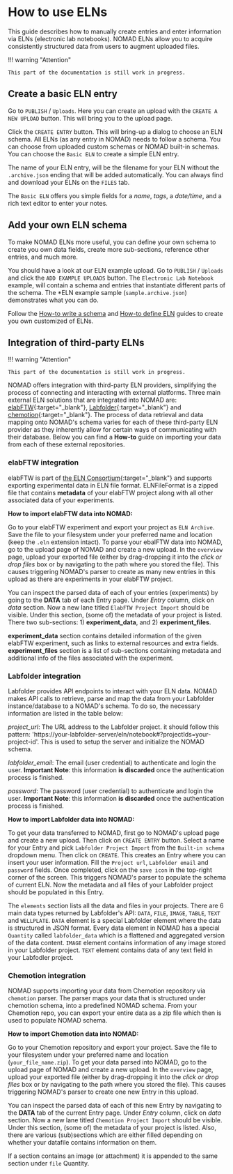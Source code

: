 # How to use ELNs

This guide describes how to manually create entries and enter information
via ELNs (electronic lab notebooks). NOMAD ELNs allow you to acquire
consistently structured data from users to augment uploaded files.

!!! warning "Attention"

    This part of the documentation is still work in progress.

## Create a basic ELN entry

Go to `PUBLISH` / `Uploads`. Here you can create an upload with the `CREATE A NEW UPLOAD`
button. This will bring you to the upload page.

Click the `CREATE ENTRY` button. This will bring-up a dialog to choose an ELN schema.
All ELNs (as any entry in NOMAD) needs to follow a schema. You can choose from uploaded
custom schemas or NOMAD built-in schemas. You can choose the `Basic ELN` to create a
simple ELN entry.

The name of your ELN entry, will be the filename for your ELN without the `.archive.json`
ending that will be added automatically. You can always find and download your ELNs
on the `FILES` tab.

The `Basic ELN` offers you simple fields for a *name*, *tags*, a *date/time*, and a rich text
editor to enter your notes.

## Add your own ELN schema

To make NOMAD ELNs more useful, you can define your own schema to create you own data
fields, create more sub-sections, reference other entries, and much more.

You should have a look at our ELN example upload. Go to `PUBLISH` / `Uploads` and
click the `ADD EXAMPLE UPLOADS` button. The `Electronic Lab Notebook` example, will
contain a schema and entries that instantiate different parts of the schema.
The *ELN example sample (`sample.archive.json`) demonstrates what you can do.

Follow the [How-to write a schema](../customization/basics.md) and [How-to define ELN](../customization/elns.md)
guides to create you own customized of ELNs.

## Integration of third-party ELNs
!!! warning "Attention"

    This part of the documentation is still work in progress.


NOMAD offers integration with third-party ELN providers, simplifying the process of connecting
and interacting with external platforms. Three main external ELN solutions that are integrated into NOMAD
are: [elabFTW](https://www.elabftw.net/){:target="_blank"}, [Labfolder](https://labfolder.com/){:target="_blank"} and [chemotion](https://chemotion.net/){:target="_blank"}.
The process of data retrieval and data mapping onto NOMAD's schema
varies for each of these third-party ELN provider as they inherently allow for certain ways of communicating with their
database. Below you can find a <b>How-to</b> guide on importing your data from each of these external
repositories.


### elabFTW integration

elabFTW is part of [the ELN Consortium](https://github.com/TheELNConsortium){:target="_blank"}
and supports exporting experimental data in ELN file format. ELNFileFormat is a zipped file
that contains <b>metadata</b> of your elabFTW project along with all other associated data of
your experiments.

<b>How to import elabFTW data into NOMAD:</b>

Go to your elabFTW experiment and export your project as `ELN Archive`. Save the file to your filesystem under
your preferred name and location (keep the `.eln` extension intact).
To parse your ebalFTW data into NOMAD,
go to the upload page of NOMAD and create a new upload. In the `overview` page, upload your exported file (either by
drag-dropping it into the <i>click or drop files</i> box or by navigating to the path where you stored the file).
This causes triggering NOMAD's parser to create as many new entries in this upload as there are experiments in your
elabFTW project.

You can inspect the parsed data of each of your entries (experiments) by going to the <b>DATA</b>
tab of each Entry page. Under <i>Entry</i> column, click on <i>data</i> section. Now a new lane titled
`ElabFTW Project Import` should be visible. Under this section, (some of) the metadata of your project is listed.
There two sub-sections: 1) <b>experiment_data</b>, and 2) <b>experiment_files</b>.

<b>experiment_data</b> section contains detailed information of the given elabFTW experiment, such as
links to external resources and extra fields. <b>experiment_files</b> section is a list of sub-sections
containing metadata and additional info of the files associated with the experiment.


### Labfolder integration

Labfolder provides API endpoints to interact with your ELN data. NOMAD makes API calls to
retrieve, parse and map the data from your Labfolder instance/database to a NOMAD's schema.
To do so, the necessary information are listed in the table below:

<i>project_url</i>:
        The URL address to the Labfolder project. it should follow this pattern:
        'https://your-labfolder-server/eln/notebook#?projectIds=your-project-id'. This is used to setup
        the server and initialize the NOMAD schema.

<i>labfolder_email</i>:
        The email (user credential) to authenticate and login the user. <b>Important Note</b>: this
        information <b>is discarded</b> once the authentication process is finished.

<i>password</i>:
        The password (user credential) to authenticate and login the user. <b>Important Note</b>: this
        information <b>is discarded</b> once the authentication process is finished.

<b>How to import Labfolder data into NOMAD:</b>

To get your data transferred to NOMAD, first go to NOMAD's upload page and create a new upload.
Then click on `CREATE ENTRY` button. Select a name for your Entry and pick `Labfolder Project Import` from
the `Built-in schema` dropdown menu. Then click on `CREATE`. This creates an Entry where you can
insert your user information. Fill the `Project url`, `Labfolder email` and `password` fields. Once completed,
click on the `save icon` in the
top-right corner of the screen. This triggers NOMAD's parser to populate the schema of current ELN.
Now the metadata and all files of your Labfolder project should be populated in this Entry.

The `elements` section lists all the data and files in your projects. There are 6 main data types
returned by Labfolder's API: `DATA`, `FILE`, `IMAGE`, `TABLE`, `TEXT` and `WELLPLATE`. `DATA` element is
a special Labfolder element where the data is structured in JSON format. Every data element in NOMAD has a special
`Quantity` called `labfolder_data` which is a flattened and aggregated version of the data content.
`IMAGE` element contains information of any image stored in your Labfolder project. `TEXT` element
contains data of any text field in your Labfodler project.

### Chemotion integration

NOMAD supports importing your data from Chemotion repository via `chemotion` parser. The parser maps
your data that is structured under chemotion schema, into a predefined NOMAD schema. From your Chemotion
repo, you can export your entire data as a zip file which then is used to populate NOMAD schema.

<b>How to import Chemotion data into NOMAD:</b>

Go to your Chemotion repository and export your project. Save the file to your filesystem under
your preferred name and location (`your_file_name.zip`).
To get your data parsed into NOMAD,
go to the upload page of NOMAD and create a new upload. In the `overview` page, upload your exported file (either by
drag-dropping it into the <i>click or drop files</i> box or by navigating to the path where you stored the file).
This causes triggering NOMAD's parser to create one new Entry in this upload.

You can inspect the parsed data of each of this new Entry by navigating to the <b>DATA</b>
tab of the current Entry page. Under <i>Entry</i> column, click on <i>data</i> section. Now a new lane titled
`Chemotion Project Import` should be visible. Under this section, (some of) the metadata of your project is listed.
Also, there are various (sub)sections which are either filled depending on whether your datafile
contains information on them.

If a section contains an image (or attachment) it is appended to the same section under `file` Quantity.
